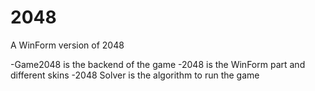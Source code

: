 # 2048

A WinForm version of 2048

-Game2048 is the backend of the game
-2048 is the WinForm part and different skins
-2048 Solver is the algorithm to run the game
